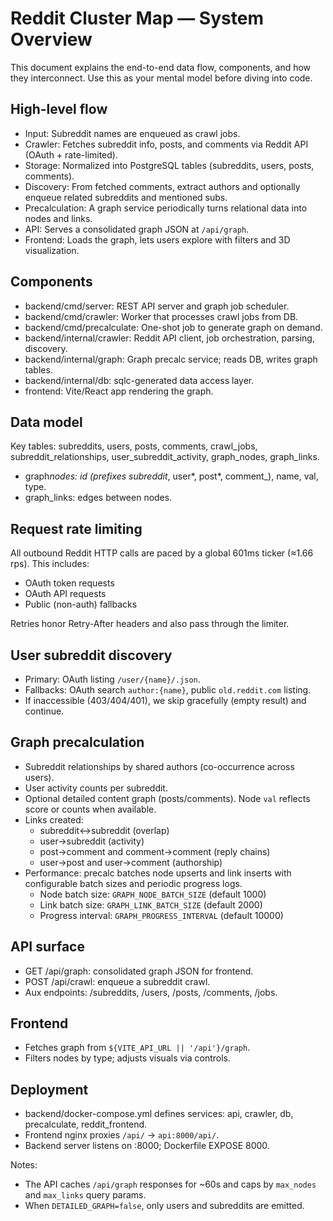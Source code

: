# Reddit Cluster Map — System Overview

This document explains the end-to-end data flow, components, and how they interconnect. Use this as your mental model before diving into code.

## High-level flow

- Input: Subreddit names are enqueued as crawl jobs.
- Crawler: Fetches subreddit info, posts, and comments via Reddit API (OAuth + rate-limited).
- Storage: Normalized into PostgreSQL tables (subreddits, users, posts, comments).
- Discovery: From fetched comments, extract authors and optionally enqueue related subreddits and mentioned subs.
- Precalculation: A graph service periodically turns relational data into nodes and links.
- API: Serves a consolidated graph JSON at `/api/graph`.
- Frontend: Loads the graph, lets users explore with filters and 3D visualization.

## Components

- backend/cmd/server: REST API server and graph job scheduler.
- backend/cmd/crawler: Worker that processes crawl jobs from DB.
- backend/cmd/precalculate: One-shot job to generate graph on demand.
- backend/internal/crawler: Reddit API client, job orchestration, parsing, discovery.
- backend/internal/graph: Graph precalc service; reads DB, writes graph tables.
- backend/internal/db: sqlc-generated data access layer.
- frontend: Vite/React app rendering the graph.

## Data model

Key tables: subreddits, users, posts, comments, crawl_jobs, subreddit_relationships, user_subreddit_activity, graph_nodes, graph_links.

- graph*nodes: id (prefixes subreddit*, user*, post*, comment\_), name, val, type.
- graph_links: edges between nodes.

## Request rate limiting

All outbound Reddit HTTP calls are paced by a global 601ms ticker (≈1.66 rps). This includes:

- OAuth token requests
- OAuth API requests
- Public (non-auth) fallbacks

Retries honor Retry-After headers and also pass through the limiter.

## User subreddit discovery

- Primary: OAuth listing `/user/{name}/.json`.
- Fallbacks: OAuth search `author:{name}`, public `old.reddit.com` listing.
- If inaccessible (403/404/401), we skip gracefully (empty result) and continue.

## Graph precalculation

- Subreddit relationships by shared authors (co-occurrence across users).
- User activity counts per subreddit.
- Optional detailed content graph (posts/comments). Node `val` reflects score or counts when available.
- Links created:
  - subreddit↔subreddit (overlap)
  - user→subreddit (activity)
  - post→comment and comment→comment (reply chains)
  - user→post and user→comment (authorship)
- Performance: precalc batches node upserts and link inserts with configurable batch sizes and periodic progress logs.
  - Node batch size: `GRAPH_NODE_BATCH_SIZE` (default 1000)
  - Link batch size: `GRAPH_LINK_BATCH_SIZE` (default 2000)
  - Progress interval: `GRAPH_PROGRESS_INTERVAL` (default 10000)

## API surface

- GET /api/graph: consolidated graph JSON for frontend.
- POST /api/crawl: enqueue a subreddit crawl.
- Aux endpoints: /subreddits, /users, /posts, /comments, /jobs.

## Frontend

- Fetches graph from `${VITE_API_URL || '/api'}/graph`.
- Filters nodes by type; adjusts visuals via controls.

## Deployment

- backend/docker-compose.yml defines services: api, crawler, db, precalculate, reddit_frontend.
- Frontend nginx proxies `/api/` → `api:8000/api/`.
- Backend server listens on :8000; Dockerfile EXPOSE 8000.

Notes:

- The API caches `/api/graph` responses for ~60s and caps by `max_nodes` and `max_links` query params.
- When `DETAILED_GRAPH=false`, only users and subreddits are emitted.
